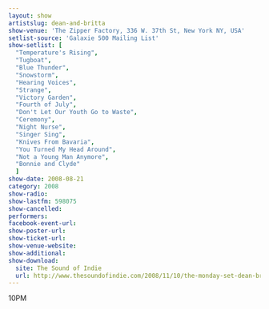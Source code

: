 ```yaml
---
layout: show
artistslug: dean-and-britta
show-venue: 'The Zipper Factory, 336 W. 37th St, New York NY, USA'
setlist-source: 'Galaxie 500 Mailing List'
show-setlist: [
  "Temperature's Rising",
  "Tugboat",
  "Blue Thunder",
  "Snowstorm",
  "Hearing Voices",
  "Strange",
  "Victory Garden",
  "Fourth of July",
  "Don't Let Our Youth Go to Waste",
  "Ceremony",
  "Night Nurse",
  "Singer Sing",
  "Knives From Bavaria",
  "You Turned My Head Around",
  "Not a Young Man Anymore",
  "Bonnie and Clyde"
  ]
show-date: 2008-08-21
category: 2008
show-radio: 
show-lastfm: 598075
show-cancelled: 
performers: 
facebook-event-url: 
show-poster-url: 
show-ticket-url: 
show-venue-website: 
show-additional: 
show-download: 
  site: The Sound of Indie
  url: http://www.thesoundofindie.com/2008/11/10/the-monday-set-dean-britta-new-york-city-ny-8-21-08/
---
```

10PM
